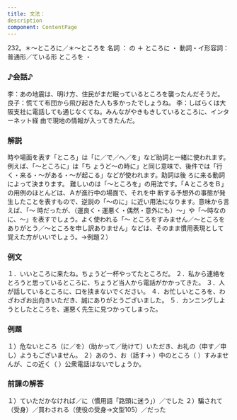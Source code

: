 ```yaml
---
title: 文法：
description
component: ContentPage
---
```



232。＊～ところに／＊～ところを
名詞 ： の ＋ ところに ・
動詞・イ形容詞： 普通形／ている形 ところを ・
### ♪会話♪
李：あの地震は、明け方、住民がまだ眠っているところを襲ったんだそうだ。 良子：慌てて布団から飛び起きた人も多かったでしょうね。
李：しばらくは大阪支社に電話しても通じなくてね。みんながやきもきしているところに、インターネット経 由で現地の情報が入ってきたんだ。
### 解説
時や場面を表す「ところ」は「に／で／へ／を」など助詞と一緒に使われます。例えば、「～ところに」は「ち ょうど～の時に」と同じ意味で、後件では「行く・来る・～がある・～が起こる」などが使われます。助詞は後 ろに来る動詞によって決まります。
難しいのは「～ところを」の用法です。「ＡところをＢ」の用例のほとんどは、Ａが進行中の場面で、それを中 断する予想外の事態が発生したことを表すもので、逆説の「～のに」に近い用法になります。意味から言えば、「～ 時だったが、（運良く・運悪く・偶然・意外にも）～」や「～時なのに、～」を表すでしょう。よく使われる「～ ところをすみません／～ところをありがとう／～ところを申し訳ありません」などは、そのまま慣用表現として 覚えた方がいいでしょう。→例題２）
### 例文
１．いいところに来たね。ちょうど一杯やってたところだ。
２．私から連絡をとろうと思っているところに、ちょうど当人から電話がかかってきた。
３．人が話しているところに、口を挟まないでください。
４．お忙しいところを、わざわざお出向きいただき、誠にありがとうございました。
５．カンニングしようとしたところを、運悪く先生に見つかってしまった。
### 例題
１）危ないところ（に／を）（助かって／助けて）いただき、お礼の（申す／申し）ようもございません。
２）あのう、お（話す→ ）中のところ（ ）すみませんが、この近く（ ）公衆電話はないでしょうか。
### 前課の解答
１）ていただかなければ／に（慣用語「路頭に迷う」）／でした
２）騙されて（受身）／買わされる（使役の受身→文型105）／だった

